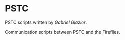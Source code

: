 # PSTC

PSTC scripts written by *Gabriel Glazier*.

Communication scripts between PSTC and the Fireflies.
